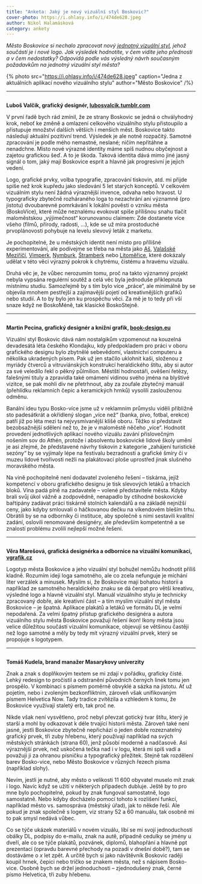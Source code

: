```yaml
---
title: "Anketa: Jaký je nový vizuální styl Boskovic?"
cover-photo: https://i.ohlasy.info/i/474de628.jpeg
author: Nikol Halamásková
category: ankety
---
```


*Město Boskovice si nechalo zpracovat nový [jednotný vizuální styl](https://data.ohlasy.info/2021/brand-manual.pdf), jehož součástí je i nové logo. Jak výsledek hodnotíte, v čem vidíte jeho přednosti a v čem nedostatky? Odpovídá podle vás výsledný návrh současným požadavkům na jednotný vizuální styl města?*

{% photo src="https://i.ohlasy.info/i/474de628.jpeg" caption="Jedna z aktuálních aplikací nového vizuálního stylu" author="Město Boskovice" /%}

---

<img class="profile-picture" src="https://i.ohlasy.info/i/tt55qrl.jpg" alt="">

**Luboš Valčik, grafický designér, [lubosvalcik.tumblr.com](https://lubosvalcik.tumblr.com/)**

V první řadě bych rád zmínil, že ze strany Boskovic se jedná o chvályhodný krok, neboť ke změně a omlazení celkového vizuálního stylu přistoupilo a přistupuje množství dalších větších i menších měst. Boskovice takto následují aktuální pozitivní trend. Výsledek je ale notně rozpačitý. Samotné zpracování je podle mého nemastné, neslané; ničím nepřitáhne a nenadchne. Místo nové výrazné identity máme spíš nudnou obyčejnost a zajetou grafickou šeď. A to je škoda. Taková identita dává mimo jiné jasný signál o tom, jaký mají Boskovice esprit a hlavně jak progresivní je jejich vedení.

Logo, grafické prvky, volba typografie, zpracování tiskovin, atd. mi přijde spíše než krok kupředu jako sledování 5 let starých konceptů. V celkovém vizuálním stylu není žádná výraznější invence, odvaha nebo hravost. U typograficky zbytečně rozháraného loga to nezachrání ani významné (pro jistotu) dvoubarevné pomrkávání k lokální pověsti o vzniku města (BoskoVíce), které může neznalému evokovat spíše přílišnou snahu tlačit maloměstskou „výjimečnost“ korunovanou claimem: Zde dostanete více všeho (filmů, přírody, radosti, …), kde se už míra prostoduché prvoplánovosti pohybuje na levelu slevový leták z marketu.

Je pochopitelné, že u městských identit není místo pro přílišné experimentování, ale podívejme se třeba na města jako [Aš](https://www.info-as.cz/content/files/logo/graficky_manual_as.pdf), [Valašské Meziříčí](https://www.designportal.cz/valasske-mezirici-ma-nove-roztancene-logo-od-studia-najbrt/), [Vimperk](https://www.designportal.cz/vimperk/), [Nymburk](http://www.mesto-nymburk.cz/files/vizual/mesto_nymburk_vizualni_styl_manual.pdf), [Štramberk](https://www.designportal.cz/stramberk-ma-v-novem-logu-trubu-i-roubene-domky-autorem-je-jan-barton/) nebo [Litoměřice](https://www.litomerice.cz/images/vizual/Graficky_manual_Litomerice_komplexni.pdf), které dokázaly udělat v této věci výrazný pokrok k chytrému, čistému a hravému vizuálu.

Druhá věc je, že vůbec nerozumím tomu, proč na takto významný projekt nebyla vypsána regulérní soutěž a celá věc byla jednoduše přiklepnuta místnímu studiu. Samozřejmě by s tím bylo více „práce“, ale minimálně by se objevila mnohem pestřejší a zajímavější pojetí od kreativnějších grafiků nebo studií. A to by bylo jen ku prospěchu věci. Za mě je to tedy při vší snaze když ne BoskoMéně, tak klasické BoskoStejně.

---

<img class="profile-picture" src="https://i.ohlasy.info/i/06c9b70a.jpg" alt="">

**Martin Pecina, grafický designér a knižní grafik, [book-design.eu](https://www.book-design.eu)**

Vizuální styl Boskovic dává nám nostalgikům vzpomenout na kouzelná devadesátá léta českého Klondajku, kdy předpokladem pro práci v oboru grafického designu bylo zbytnělé sebevědomí, vlastnictví computeru a několika ukradených písem. Pak už jen stačilo uklohnit kaši, složenou z myriády čtverců a vitruviánských konstrukcí heraldického štítu, aby si autor za své veledílo řekl o pěkný půlmilion. Městští hodnostáři, ověšení řetězy, falešnými tituly a zpravidla také omámení vidinou svého jména na blyštivé vizitce, se pak mohli div ne přetrhnout, aby za zoufale zbytečný manuál (přehlídku reklamních čepic a keramických hrnků) vysolili zaslouženou odměnu.

Banální ideu typu Bosko-více jsme už v reklamním průmyslu viděli přibližně sto padesátkrát a okřídlený slogan „více než“ (banka, pivo, fotbal, erekce) patří již po léta mezi ta nejvysmívanější klišé oboru. Těžko si představit bezobsažnější sdělení než to, že je v maloměstě něčeho „více“. Hodnotit provedení jednotlivých aplikací nového vizuálu zavání příslovečným nošením sov do Athén, protože i absolventu boskovické lidové školy umění je asi zřejmé, že představené návrhy tiskovin z kategorie „zahájení turistické sezóny“ by se vyjímaly lépe na festivalu bezradnosti a grafické šmíry či v muzeu lidové tvořivosti nežli na plakátovací ploše uprostřed jinak slušného moravského města.

Na vině pochopitelně není dodavatel zvoleného řešení – tiskárna, jejíž kompetencí v oboru grafického designu je tisk slevových letáků a trhacích bloků. Vina padá plně na zadavatele – volené představitele města. Kdyby brali svůj úkol vážně a zodpovědně, nenapadlo by ctihodné boskovické bařtipány zadávat práci tiskárně stolních kalendářů a na základě nejnižší ceny, jako kdyby smlouvali o háčkovanou dečku na víkendovém bleším trhu. Obrátili by se na odborníky či instituce, aby společně s nimi sestavili kvalitní zadání, oslovili renomované designéry, ale především kompetentně a se znalostí problému zvolili nejlepší možné řešení.

---

<img class="profile-picture" src="https://i.ohlasy.info/i/63ff97e3.jpeg" alt="">

**Věra Marešová, grafická designérka a odbornice na vizuální komunikaci, [vgrafik.cz](https://www.vgrafik.cz)**

Logotyp města Boskovice a jeho vizuální styl bohužel nemůžu hodnotit příliš kladně. Rozumím ideji loga samotného, ale co zcela nefunguje je míchání liter verzálek a minusek. Myslím si, že Boskovice mají bohatou historii a například ze samotného heraldického znaku se dá čerpat pro větší kreativu, výsledné logo a hlavně vizuální styl. Manuál vizuálního stylu je technicky zpracovaný dobře, ale kreativní část – a tím myslím vizuální styl města Boskovice – je špatná. Aplikace plakátů a letáků ve formátu DL je velmi nepodařená. Za velmi špatný přístup grafického designéra a autora vizuálního stylu města Boskovice považuji řešení ikon! Ikony města jsou velice důležitou součástí vizuální komunikace, objevují se většinou častěji než logo samotné a měly by tedy mít výrazný vizuální prvek, který se propojuje s logotypem.

---

<img class="profile-picture" src="https://i.ohlasy.info/i/ddc54cac.jpg" alt="">

**Tomáš Kudela, brand manažer Masarykovy univerzity**

Znak a znak s doplňkovým textem se mi zdají v pořádku, graficky čisté. Lehký redesign to pročistil a odstranění původních černých linek tomu jen prospělo. V kombinaci s písmem poměrně obvyklé a sázka na jistotu. Ať už pojetím, nebo i zvoleným bezkonfliktním, zároveň však unifikovaným písmem Helvetica Now. Tady tradice zvítězila a vzhledem k tomu, že Boskovice využívají staletý erb, tak proč ne.

Nikde však není vysvětleno, proč nebyl převzat gotický tvar štítu, který je starší a mohl by odkazovat k déle trvající historii města. Zároveň také není jasné, jestli Boskovice zbytečně nepřichází o jeden dobře rozeznatelný grafický prvek, tři zuby hřebenu, který používají například na svých městských stránkách (strana 60), jenž působí moderně a nadčasově. Asi výraznější prvek, než uskočená tečka nad i v logu, která mi spíš vadí a považuji ji za ohranou písničku a typografický přežitek. Stejně tak rozdělení barev Bosko-vice, nebo Město Boskovice v různých řezech písma (například slohy).

Nevím, jestli je nutné, aby město o velikosti 11 600 obyvatel muselo mít znak i logo. Navíc když se užití v některých případech dubluje. Ještě by to pro mne bylo pochopitelné, pokud by znak fungoval samostatně, logo samostatně. Nebo kdyby docházelo pomocí tohoto k rozlišení funkcí, například město vs. samospráva (městský úřad), jak to někde řeší. Ale pokud je znak společně s logem, viz strany 52 a 60 manuálu, tak osobně mi to pak smysl nedává vůbec.

Co se týče ukázek materiálů v novém vizuálu, líbí se mi svojí jednoduchostí obálky DL, podpisy do e-mailu, znak na autě, případně cedulky se jmény u dveří, ale co se týče plakátů, pozvánek, diplomů, blahopřání a hlavně ppt prezentací (opravdu barevné přechody na pozadí v dnešní době?), tam se dostáváme o *x* let zpět. A určitě bych si jako návštěvník Boskovic raději koupil hrnek, čepici nebo tričko se znakem města, než s nápisem Bosko-vice. Osobně bych se držel jednoduchosti – zjednodušený znak, černé písmo Helvetica, tři zuby hřebenu.


